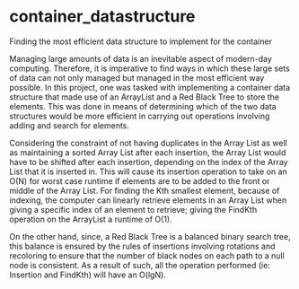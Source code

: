 # container_datastructure
Finding the most efficient data structure to implement for the container 

Managing large amounts of data is an inevitable aspect of modern-day computing. Therefore, it is imperative to find ways in which these large sets of data can not only managed but managed in the most efficient way possible. In this project, one was tasked with implementing a container data structure that made use of an ArrayList and a Red Black Tree to store the elements. This was done in means of determining which of the two data structures would be more efficient in carrying out operations involving adding and search for elements. 

Considering the constraint of not having duplicates in the Array List as well as maintaining a sorted Array List after each insertion, the Array List would have to be shifted after each insertion, depending on the index of the Array List that it is inserted in. This will cause its insertion operation to take on an O(N) for worst case runtime if elements are to be added to the front or middle of the Array List. For finding the Kth smallest element, because of indexing, the computer can linearly retrieve elements in an Array List when giving a specific index of an element to retrieve; giving the FindKth operation on the ArrayList a runtime of O(1). 

On the other hand, since, a Red Black Tree is a balanced binary search tree, this balance is ensured by the rules of insertions involving rotations and recoloring to ensure that the number of black nodes on each path to a null node is consistent. As a result of such, all the operation performed (ie: Insertion and FindKth) will have an O(lgN).
